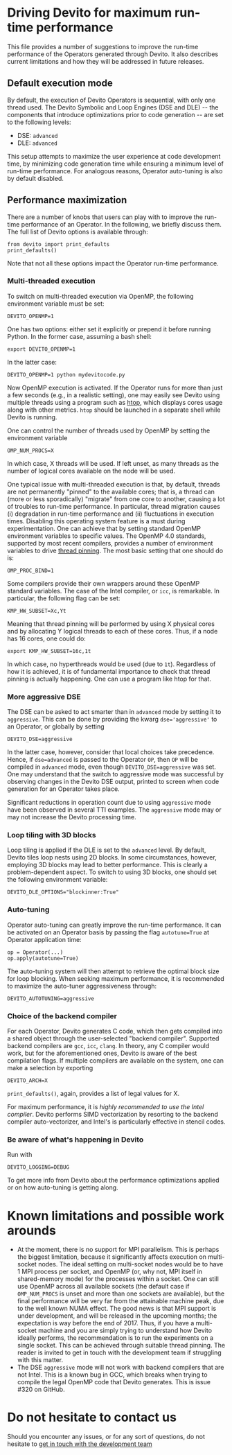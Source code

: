 # Driving Devito for maximum run-time performance

This file provides a number of suggestions to improve the run-time performance
of the Operators generated through Devito. It also describes current
limitations and how they will be addressed in future releases.

## Default execution mode

By default, the execution of Devito Operators is sequential, with only one
thread used. The Devito Symbolic and Loop Engines (DSE and DLE) -- the
components that introduce optimizations prior to code generation -- are set to
the following levels:
 * DSE: `advanced`
 * DLE: `advanced`

This setup attempts to maximize the user experience at code development time,
by minimizing code generation time while ensuring a minimum level of run-time
performance. For analogous reasons, Operator auto-tuning is also by default
disabled.

## Performance maximization

There are a number of knobs that users can play with to improve the run-time
performance of an Operator. In the following, we briefly discuss them. The
full list of Devito options is available through:
```
from devito import print_defaults
print_defaults()
```
Note that not all these options impact the Operator run-time performance.

### Multi-threaded execution

To switch on multi-threaded execution via OpenMP, the following environment
variable must be set:
```
DEVITO_OPENMP=1
```
One has two options: either set it explicitly or prepend it before running
Python. In the former case, assuming a bash shell:
```
export DEVITO_OPENMP=1
```
In the latter case:
```
DEVITO_OPENMP=1 python mydevitocode.py
```

Now OpenMP execution is activated. If the Operator runs for more than just a
few seconds (e.g., in a realistic setting), one may easily see Devito using
multiple threads using a program such as [htop](http://hisham.hm/htop/), which
displays cores usage along with other metrics. `htop` should be launched in a
separate shell while Devito is running.

One can control the number of threads used by OpenMP by setting the
environment variable
```
OMP_NUM_PROCS=X
```
In which case, X threads will be used. If left unset, as many threads as the
number of logical cores available on the node will be used.

One typical issue with multi-threaded execution is that, by default, threads
are not permanently "pinned" to the available cores; that is, a thread can
(more or less sporadically) "migrate" from one core to another, causing a lot
of troubles to run-time performance. In particular, thread migration causes (i)
degradation in run-time performance and (ii) fluctuations in execution times.
Disabling this operating system feature is a must during experimentation. One
can achieve that by setting standard OpenMP environment variables to specific
values. The OpenMP 4.0 standards, supported by most recent compilers, provides
a number of environment variables to drive [thread
pinning](http://www.openmp.org/wp-content/uploads/OpenMP4.0.0.pdf). The most
basic setting that one should do is:
```
OMP_PROC_BIND=1
```

Some compilers provide their own wrappers around these OpenMP standard
variables. The case of the Intel compiler, or `icc`, is remarkable. In
particular, the following flag can be set:
```
KMP_HW_SUBSET=Xc,Yt
```
Meaning that thread pinning will be performed by using X physical cores and by
allocating Y logical threads to each of these cores. Thus, if a node has 16
cores, one could do:
```
export KMP_HW_SUBSET=16c,1t
```
In which case, no hyperthreads would be used (due to `1t`).
Regardless of how it is achieved, it is of fundamental importance to check
that thread pinning is actually happening. One can use a program like htop for
that.

### More aggressive DSE

The DSE can be asked to act smarter than in `advanced` mode by setting it to
`aggressive`. This can be done by providing the kwarg `dse='aggressive'` to an
Operator, or globally by setting
```
DEVITO_DSE=aggressive
```
In the latter case, however, consider that local choices take precedence.
Hence, if `dse=advanced` is passed to the Operator `OP`, then `OP` will be
compiled in `advanced` mode, even though `DEVITO_DSE=aggressive` was set.
One may understand that the switch to aggressive mode was successful by
observing changes in the Devito DSE output, printed to screen when code
generation for an Operator takes place.

Significant reductions in operation count due to using `aggressive` mode have
been observed in several TTI examples. The `aggressive` mode may or may not
increase the Devito processing time.

### Loop tiling with 3D blocks

Loop tiling is applied if the DLE is set to the `advanced` level. By default,
Devito tiles loop nests using 2D blocks. In some circumstances, however,
employing 3D blocks may lead to better performance. This is clearly a
problem-dependent aspect. To switch to using 3D blocks, one should set the
following environment variable:
```
DEVITO_DLE_OPTIONS="blockinner:True"
```

### Auto-tuning

Operator auto-tuning can greatly improve the run-time performance. It can be
activated on an Operator basis by passing the flag `autotune=True` at
Operator application time:
```
op = Operator(...)
op.apply(autotune=True)
```
The auto-tuning system will then attempt to retrieve the optimal block size for
loop blocking. When seeking maximum performance, it is recommended to maximize the
auto-tuner aggressiveness through:
```
DEVITO_AUTOTUNING=aggressive
```

### Choice of the backend compiler

For each Operator, Devito generates C code, which then gets compiled into a
shared object through the user-selected "backend compiler". Supported backend
compilers are `gcc`, `icc`, `clang`. In theory, any C compiler would work, but
for the aforementioned ones, Devito is aware of the best compilation flags. If
multiple compilers are available on the system, one can make a selection by
exporting
```
DEVITO_ARCH=X
```
`print_defaults()`, again, provides a list of legal values for X.

For maximum performance, it is *highly recommended to use the Intel compiler*.
Devito performs SIMD vectorization by resorting to the backend compiler
auto-vectorizer, and Intel's is particularly effective in stencil codes.

### Be aware of what's happening in Devito

Run with
```
DEVITO_LOGGING=DEBUG
```
To get more info from Devito about the performance optimizations applied or
on how auto-tuning is getting along.

# Known limitations and possible work arounds

 * At the moment, there is no support for MPI parallelism. This is perhaps the
   biggest limitation, because it significantly affects execution on
   multi-socket nodes.  The ideal setting on multi-socket nodes would be to
   have 1 MPI process per socket, and OpenMP (or, why not, MPI itself in
   shared-memory mode) for the processes within a socket. One can still use
   OpenMP across all available sockets (the default case if `OMP_NUM_PROCS` is
   unset and more than one sockets are available), but the final performance
   will be very far from the attainable machine peak, due to the well known
   NUMA effect.
   The good news is that MPI support is under development, and will be released
   in the upcoming months; the expectation is way before the end of 2017. Thus,
   if you have a multi-socket machine and you are simply trying to understand
   how Devito ideally performs, the recommendation is to run the experiments on
   a single socket. This can be achieved through suitable thread pinning.  The
   reader is invited to get in touch with the development team if struggling
   with this matter.
 * The DSE `aggressive` mode will not work with backend compilers that are not
   Intel. This is a known bug in GCC, which breaks when trying to compile the
   legal OpenMP code that Devito generates. This is issue #320 on GitHub.

# Do not hesitate to contact us

Should you encounter any issues, or for any sort of questions, do not hesitate
to [get in touch with the development team](https://opesci-slackin.now.sh/)

